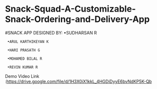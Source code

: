 # Snack-Squad-A-Customizable-Snack-Ordering-and-Delivery-App

#SNACK APP DESIGNED BY:
     •SUDHARSAN R
     
     •ARUL KARTHIKEYAN K
     
     •HARI PRASATH G
     
     •MOHAMED BILAL R
     
     •REVIN KUMAR R
 

Demo Video Link :https://drive.google.com/file/d/1H3X0iX1kkL_4HGDiDyyE6bvNdKP5K-Qb
 
 


